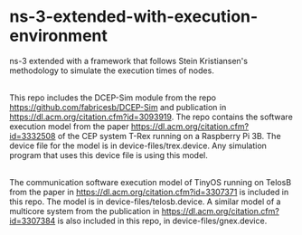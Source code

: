 # ns-3-extended-with-execution-environment
ns-3 extended with a framework that follows Stein Kristiansen's methodology to simulate the execution times of nodes.<br><br>

This repo includes the DCEP-Sim module from the repo https://github.com/fabricesb/DCEP-Sim and publication in https://dl.acm.org/citation.cfm?id=3093919. The repo contains the software execution model from the paper https://dl.acm.org/citation.cfm?id=3332508 of the CEP system T-Rex running on a Raspberry Pi 3B. The device file for the model is in device-files/trex.device. Any simulation program that uses this device file is using this model.<br><br>

The communication software execution model of TinyOS running on TelosB from the paper in https://dl.acm.org/citation.cfm?id=3307371 is included in this repo. The model is in device-files/telosb.device. A similar model of a multicore system from the publication in https://dl.acm.org/citation.cfm?id=3307384 is also included in this repo, in device-files/gnex.device.

